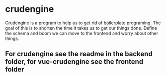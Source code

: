 # crudengine
Crudengine is a program to help us to get rid of boilerplate programing. The goal of this is to shorten the time it takes us to get our things done. Define the schema and boom we can move to the frontend and worry about other things.


## For crudengine see the readme in the backend folder, for vue-crudengine see the frontend folder
